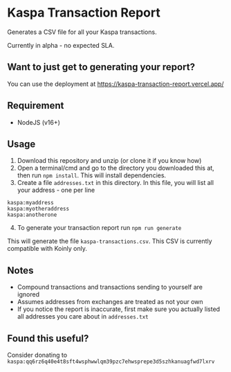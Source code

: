 # Kaspa Transaction Report

Generates a CSV file for all your Kaspa transactions.

Currently in alpha - no expected SLA.

## Want to just get to generating your report?

You can use the deployment at https://kaspa-transaction-report.vercel.app/

## Requirement

- NodeJS (v16+)

## Usage

1. Download this repository and unzip (or clone it if you know how)
2. Open a terminal/cmd and go to the directory you downloaded this at, then run `npm install`. This will install dependencies.
3. Create a file `addresses.txt` in this directory. In this file, you will list all your address - one per line
```
kaspa:myaddress
kaspa:myotheraddress
kaspa:anotherone
```
4. To generate your transaction report run `npm run generate`

This will generate the file `kaspa-transactions.csv`. This CSV is currently compatible with Koinly only.

## Notes
- Compound transactions and transactions sending to yourself are ignored
- Assumes addresses from exchanges are treated as not your own
- If you notice the report is inaccurate, first make sure you actually listed all addresses you care about in `addresses.txt`

## Found this useful?

Consider donating to `kaspa:qq6rz6q40e4t8sft4wsphwwlqm39pzc7ehwsprepe3d5szhkanuagfwd7lxrv`
